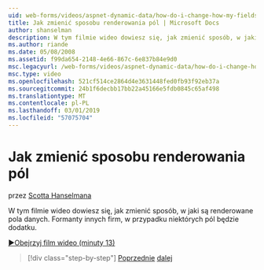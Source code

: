 ```yaml
---
uid: web-forms/videos/aspnet-dynamic-data/how-do-i-change-how-my-fields-render
title: Jak zmienić sposobu renderowania pól | Microsoft Docs
author: shanselman
description: W tym filmie wideo dowiesz się, jak zmienić sposób, w jaki są renderowane pola danych. Formanty innych firm, w przypadku niektórych pól będzie dodatku.
ms.author: riande
ms.date: 05/08/2008
ms.assetid: f99da654-2148-4e66-867c-6e837b84e9d0
msc.legacyurl: /web-forms/videos/aspnet-dynamic-data/how-do-i-change-how-my-fields-render
msc.type: video
ms.openlocfilehash: 521cf514ce2864d4e3631448fed0fb93f92eb37a
ms.sourcegitcommit: 24b1f6decbb17bb22a45166e5fdb0845c65af498
ms.translationtype: MT
ms.contentlocale: pl-PL
ms.lasthandoff: 03/01/2019
ms.locfileid: "57075704"
---
```

<a name="how-do-i-change-how-my-fields-render"></a>Jak zmienić sposobu renderowania pól
====================
przez [Scotta Hanselmana](https://github.com/shanselman)

W tym filmie wideo dowiesz się, jak zmienić sposób, w jaki są renderowane pola danych. Formanty innych firm, w przypadku niektórych pól będzie dodatku.

[&#9654;Obejrzyj film wideo (minuty 13)](https://channel9.msdn.com/Blogs/ASP-NET-Site-Videos/how-do-i-change-how-my-fields-render)

> [!div class="step-by-step"]
> [Poprzednie](how-do-i-enable-inline-gridview-editing.md)
> [dalej](how-do-i-handle-business-logic-exceptions.md)

